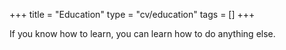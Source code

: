 +++
title = "Education"
type = "cv/education"
tags = []
+++

If you know how to learn, you can learn how to do anything else.
